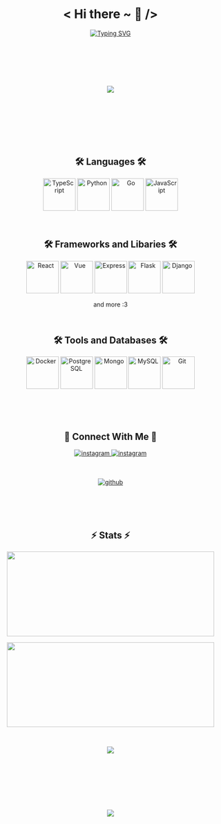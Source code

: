 <h1 align="center"> 
    < Hi there ~ 👋 /> 
</h1>


<p align="center" >
    <a href="https://github.com/ElishaFlacon/">
        <img src="https://readme-typing-svg.herokuapp.com?font=MonoSpace&size=32&duration=2500&pause=3000&color=ff79c6&background=FF050500&center=true&vCenter=true&width=600&height=70&lines=Hi,+I'm+Elisey!;Frontend+Developer;Also+I+can+Backend+:3;Maybe+I'm+Fullstack+🤔;" alt="Typing SVG" />
    </a>
</p>

 

<br/>
<br/>
<br/>
<br/>
<br/>



<p align="center">
    <a href="https://eelisey.ru/">
        <img  src="https://github-production-user-asset-6210df.s3.amazonaws.com/83610362/251165138-23cf1c45-50b4-4889-a874-54df7e7c7171.png"/>
    </a>
</p>



<br/>
<br/>
<br/>
<br/>
<br/>
<br/>
   


<h2 align="center">
🛠️ Languages 🛠️
</h2>
    
<p align="center">
<a href="https://www.typescriptlang.org/" target="_blank" rel="noreferrer"><img src="https://raw.githubusercontent.com/danielcranney/readme-generator/main/public/icons/skills/typescript-colored.svg" width="75" height="75" alt="TypeScript" /></a>
<a href="https://www.python.org/" target="_blank" rel="noreferrer"><img src="https://raw.githubusercontent.com/danielcranney/readme-generator/main/public/icons/skills/python-colored.svg" width="75" height="75" alt="Python" /></a>
<a href="https://www.python.org/" target="_blank" rel="noreferrer"><img src="https://raw.githubusercontent.com/danielcranney/readme-generator/main/public/icons/skills/go-colored.svg" width="75" height="75" alt="Go" /></a>
<a href="https://developer.mozilla.org/en-US/docs/Web/JavaScript" target="_blank" rel="noreferrer"><img src="https://raw.githubusercontent.com/danielcranney/readme-generator/main/public/icons/skills/javascript-colored.svg" width="75" height="75" alt="JavaScript" /></a>
</p>


<br/>


<h2 align="center">
🛠️ Frameworks and Libaries 🛠️
</h2>

<p align="center">
<a href="https://reactjs.org/" target="_blank" rel="noreferrer"><img src="https://raw.githubusercontent.com/danielcranney/readme-generator/main/public/icons/skills/react-colored.svg" width="75" height="75" alt="React" /></a>
<a href="https://vuejs.org/" target="_blank" rel="noreferrer"><img src="https://raw.githubusercontent.com/danielcranney/readme-generator/main/public/icons/skills/vuejs-colored.svg" width="75" height="75" alt="Vue" /></a>
<a href="https://expressjs.com/" target="_blank" rel="noreferrer"><img src="https://raw.githubusercontent.com/danielcranney/readme-generator/main/public/icons/skills/express.svg" width="75" height="75" alt="Express" /></a>
<a href="https://flask.palletsprojects.com/en/2.0.x/" target="_blank" rel="noreferrer"><img src="https://raw.githubusercontent.com/danielcranney/readme-generator/main/public/icons/skills/flask.svg" width="75" height="75" alt="Flask" /></a>
<a href="https://git-scm.com/" target="_blank" rel="noreferrer"><img src="https://raw.githubusercontent.com/danielcranney/readme-generator/main/public/icons/skills/django.svg" width="75" height="75" alt="Django" /></a>
</p>

<p align="center">and more :3</p>


<br/>


<h2 align="center">
🛠️ Tools and Databases 🛠️
</h2>

<p align="center">
<a href="https://www.docker.com/ " target="_blank" rel="noreferrer"><img src="https://raw.githubusercontent.com/danielcranney/readme-generator/main/public/icons/skills/docker-colored.svg" width="75" height="75" alt="Docker" /></a>
<a href="https://www.postgresql.org/" target="_blank" rel="noreferrer"><img src="https://raw.githubusercontent.com/danielcranney/readme-generator/main/public/icons/skills/postgresql-colored.svg" width="75" height="75" alt="PostgreSQL" /></a>
<a href="https://www.mongodb.com/" target="_blank" rel="noreferrer"><img src="https://raw.githubusercontent.com/danielcranney/readme-generator/main/public/icons/skills/mongodb-colored.svg" width="75" height="75" alt="Mongo" /></a>
<a href="https://www.mysql.com/" target="_blank" rel="noreferrer"><img src="https://raw.githubusercontent.com/danielcranney/readme-generator/main/public/icons/skills/mysql-colored.svg" width="75" height="75" alt="MySQL" /></a>
<a href="https://git-scm.com/ " target="_blank" rel="noreferrer"><img src="https://raw.githubusercontent.com/danielcranney/readme-generator/main/public/icons/skills/git-colored.svg" width="75" height="75" alt="Git" /></a>
</p>



<br/>
<br/>
<br/>



<h2 align="center">
🔗 Connect With  Me 🔗
</h2>

<p align="center">
<a href="https://t.me/elishaflacon" target="_blank">
<img src=https://img.shields.io/badge/telegram-%23191622.svg?&style=for-the-badge&logo=telegram&logoColor=ff79c6 alt=instagram style="margin-bottom: 5px;" />
</a>
<a href="mailto:elishaflacon@gmail.com" target="_blank">
<img src=https://img.shields.io/badge/gmail-%23191622.svg?&style=for-the-badge&logo=gmail&logoColor=ff79c6 alt=instagram style="margin-bottom: 5px;" />
</a>
</p>

<br/>

<p align="center">
<a href="https://eelisey.ru/portfolio-site/sokolov_elisey_frontend_developer.pdf" target="_blank">
<img src=https://img.shields.io/badge/download_my_resume-%23191622.svg?&style=for-the-badge&logoColor=ff79c6 alt=github style="margin-bottom: 5px;" />
</a>
</p>


<br/>
<br/>
<br/>

    

<h2 align="center">
⚡ Stats ⚡
</h2>

<p align="center">
    
<p align="center"> <img src="https://github-readme-stats.vercel.app/api?username=elishaflacon&show_icons=true&theme=omni&hide_border=true" width="480" height="196" /></p>
<p align="center"><img src="https://github-readme-stats.vercel.app/api/top-langs/?username=elishaflacon&hide_border=true&layout=compact&theme=omni" width="480" height="196" /></p>
<!-- <p align="center"><img src="https://www.codewars.com/users/ElishaFlacon/badges/large" align="center" /></p> -->
<br/>
<p align="center"><img src="https://komarev.com/ghpvc/?username=elishaflacon&&style=flat-square" align="center" /></p>

</p>



<br/>
<br/>
<br/>
<br/>
<br/>
<br/>



<p align="center">
  <img src="https://capsule-render.vercel.app/api?type=waving&color=d179b8&height=64&section=footer"/>
</p>

